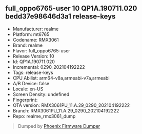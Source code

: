 ## full_oppo6765-user 10 QP1A.190711.020 bedd37e98646d3a1 release-keys
- Manufacturer: realme
- Platform: mt6765
- Codename: RMX3061
- Brand: realme
- Flavor: full_oppo6765-user
- Release Version: 10
- Id: QP1A.190711.020
- Incremental: 0290_202104192222
- Tags: release-keys
- CPU Abilist: arm64-v8a,armeabi-v7a,armeabi
- A/B Device: false
- Locale: en-US
- Screen Density: undefined
- Fingerprint: 
- OTA version: RMX3061PU_11.A.29_0290_202104192222
- Branch: RMX3061PU_11.A.29_0290_202104192222
- Repo: realme_rmx3061_dump


>Dumped by [Phoenix Firmware Dumper](https://github.com/DroidDumps/phoenix_firmware_dumper)
